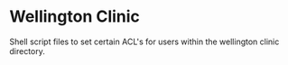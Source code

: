 # Wellington Clinic

Shell script files to set certain ACL's for users within the wellington clinic directory.
